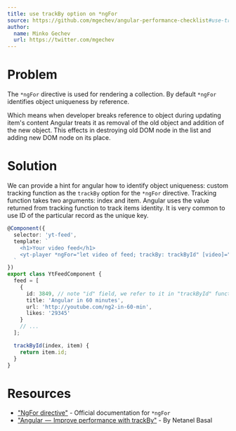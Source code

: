 ```yaml
---
title: use trackBy option on *ngFor
source: https://github.com/mgechev/angular-performance-checklist#use-trackby-option-for-ngfor-directive
author:
  name: Minko Gechev
  url: https://twitter.com/mgechev
---
```


# Problem

The `*ngFor` directive is used for rendering a collection. By default `*ngFor` identifies object uniqueness by reference.

Which means when developer breaks reference to object during updating item's content Angular treats it as removal of the old object and addition of the new object. This effects in destroying old DOM node in the list and adding new DOM node on its place.

# Solution

We can provide a hint for angular how to identify object uniqueness: custom tracking function as the `trackBy` option for the `*ngFor` directive. Tracking function takes two arguments: index and item. Angular uses the value returned from tracking function to track items identity. It is very common to use ID of the particular record as the unique key.

```ts
@Component({
  selector: 'yt-feed',
  template: `
    <h1>Your video feed</h1>
    <yt-player *ngFor="let video of feed; trackBy: trackById" [video]="video"></yt-player>
  `
})
export class YtFeedComponent {
  feed = [
    {
      id: 3849, // note "id" field, we refer to it in "trackById" function
      title: 'Angular in 60 minutes',
      url: 'http://youtube.com/ng2-in-60-min',
      likes: '29345'
    }
    // ...
  ];

  trackById(index, item) {
    return item.id;
  }
}
```

# Resources

- ["NgFor directive"](https://angular.io/docs/ts/latest/api/common/index/NgFor-directive.html) - Official documentation for `*ngFor`
- ["Angular  —  Improve performance with trackBy"](https://netbasal.com/angular-2-improve-performance-with-trackby-cc147b5104e5) - By Netanel Basal
